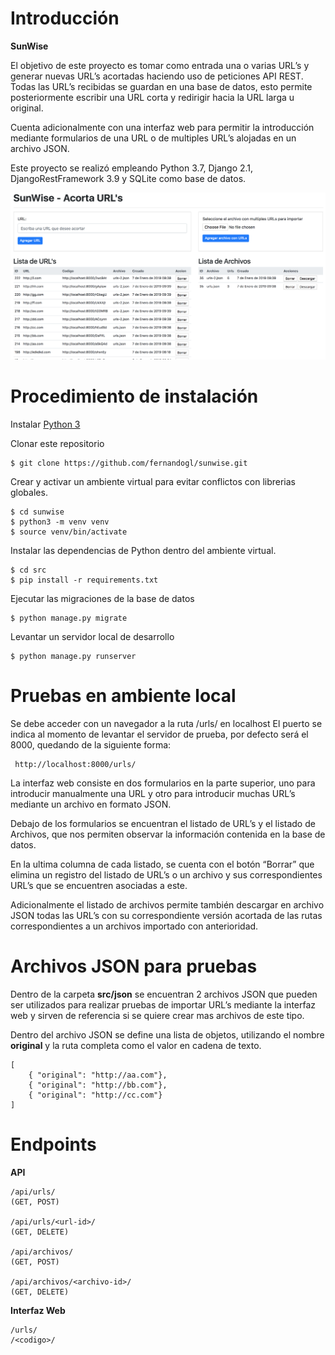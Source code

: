 # Introducción

**SunWise** 

El objetivo de este proyecto es tomar como entrada una o varias URL’s y generar nuevas URL’s acortadas haciendo uso de peticiones API REST. Todas las URL’s recibidas se guardan en una base de datos, esto permite posteriormente escribir una URL corta y redirigir hacia la URL larga u original.

Cuenta adicionalmente con una interfaz web para permitir la introducción mediante formularios de una URL o de multiples URL’s alojadas en un archivo JSON.

Este proyecto se realizó empleando Python 3.7, Django 2.1, DjangoRestFramework 3.9 y SQLite como base de datos.


![Alt text](src/img/sunwise.png?raw=true "SunWise")

# Procedimiento de instalación
Instalar [Python 3](https://www.python.org/downloads/)

Clonar este repositorio 
```
$ git clone https://github.com/fernandogl/sunwise.git
```

Crear y activar un ambiente virtual para evitar conflictos con librerias globales.
```
$ cd sunwise
$ python3 -m venv venv
$ source venv/bin/activate
```

Instalar las dependencias de Python dentro del ambiente virtual.
```
$ cd src
$ pip install -r requirements.txt 
```

Ejecutar las migraciones de la base de datos
```
$ python manage.py migrate
```

Levantar un servidor local de desarrollo
```
$ python manage.py runserver
```

# Pruebas en ambiente local
Se debe acceder con un navegador a la ruta /urls/ en localhost
El puerto se indica al momento de levantar el servidor de prueba, por defecto será el 8000, quedando de la siguiente forma:

```
 http://localhost:8000/urls/
```

La interfaz web consiste en dos formularios en la parte superior, uno para introducir manualmente una URL y otro para introducir muchas URL’s mediante un archivo en formato JSON.

Debajo de los formularios se encuentran el listado de URL’s y el listado de Archivos, que nos permiten observar la información contenida en la base de datos.

En la ultima columna de cada listado, se cuenta con el botón “Borrar” que elimina un registro del listado de URL’s o un archivo y sus correspondientes URL’s que se encuentren asociadas a este.

Adicionalmente el listado de archivos permite también descargar en archivo JSON todas las URL’s con su correspondiente versión acortada de las rutas correspondientes a un archivos importado con anterioridad.

# Archivos JSON para pruebas
Dentro de la carpeta **src/json** se encuentran 2 archivos JSON que pueden ser utilizados para realizar pruebas de importar URL’s mediante la interfaz web y sirven de referencia si se quiere crear mas archivos de este tipo.

Dentro del archivo JSON se define una lista de objetos, utilizando el nombre **original** y la ruta completa como el valor en cadena de texto.
```
[
    { "original": "http://aa.com"},
    { "original": "http://bb.com"},
    { "original": "http://cc.com"}
]
```


# Endpoints

**API**
```
/api/urls/
(GET, POST)

/api/urls/<url-id>/
(GET, DELETE)

/api/archivos/
(GET, POST)

/api/archivos/<archivo-id>/
(GET, DELETE)
```

**Interfaz Web**
```
/urls/
/<codigo>/
```
